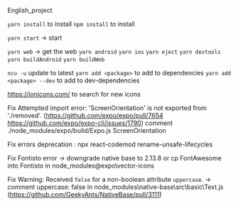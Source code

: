 English_project

`yarn install` to install
`npm install` to install


`yarn start`    -> start

`yarn web`      -> get the web
`yarn android`
`yarn ios`
`yarn eject`
`yarn devtools`
`yarn buildAndroid`
`yarn buildWeb`

`ncu -u` update to latest
`yarn add <package>` to add to dependencies
`yarn add <package> --dev` to add to dev-dependencies


https://ionicons.com/ to search for new icons


Fix Attempted import error: 'ScreenOrientation' is not exported from './removed'.
(https://github.com/expo/expo/pull/7654 https://github.com/expo/expo-cli/issues/1790)
comment ./node_modules/expo/build/Expo.js ScreenOrientation


Fix errors deprecation : npx react-codemod rename-unsafe-lifecycles


Fix Fontisto error -> downgrade native base to 2.13.8 or cp FontAwesome into Fontisto in node_modules\@expo\vector-icons

Fix Warning: Received `false` for a non-boolean attribute `uppercase`. -> comment uppercase: false in node_modules\native-base\src\basic\Text.js
(https://github.com/GeekyAnts/NativeBase/pull/3111)
